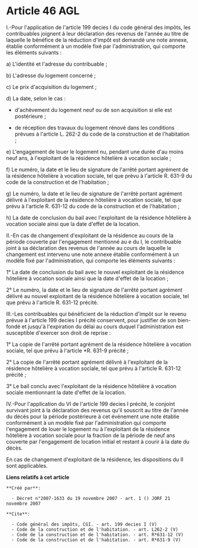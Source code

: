 # Article 46 AGL

I.-Pour l'application de l'article 199 decies I du code général des impôts, les contribuables joignent à leur déclaration des
revenus de l'année au titre de laquelle le bénéfice de la réduction d'impôt est demandé une note annexe, établie conformément
à un modèle fixé par l'administration, qui comporte les éléments suivants : 

a) L'identité et l'adresse du contribuable ; 

b) L'adresse du logement concerné ; 

c) Le prix d'acquisition du logement ; 

d) La date, selon le cas :

- d'achèvement du logement neuf ou de son acquisition si elle est postérieure ;

- de réception des travaux du logement rénové dans les conditions prévues à l'article L. 262-2 du code de la construction et
de l'habitation ; 

e) L'engagement de louer le logement nu, pendant une durée d'au moins neuf ans, à l'exploitant de la résidence hôtelière à
vocation sociale ; 

f) Le numéro, la date et le lieu de signature de l'arrêté portant agrément de la résidence hôtelière à vocation sociale, tel
que prévu à l'article R. 631-9 du code de la construction et de l'habitation ; 

g) Le numéro, la date et le lieu de signature de l'arrêté portant agrément délivré à l'exploitant de la résidence hôtelière à
vocation sociale, tel que prévu à l'article R. 631-12 du code de la construction et de l'habitation ; 

h) La date de conclusion du bail avec l'exploitant de la résidence hôtelière à vocation sociale ainsi que la date d'effet de
la location. 

II.-En cas de changement d'exploitant de la résidence au cours de la période couverte par l'engagement mentionné au e du I,
le contribuable joint à sa déclaration des revenus de l'année au cours de laquelle le changement est intervenu une note
annexe établie conformément à un modèle fixé par l'administration, qui comporte les éléments suivants : 

1° La date de conclusion du bail avec le nouvel exploitant de la résidence hôtelière à vocation sociale ainsi que la date
d'effet de la location ; 

2° Le numéro, la date et le lieu de signature de l'arrêté portant agrément délivré au nouvel exploitant de la résidence
hôtelière à vocation sociale, tel que prévu à l'article R. 631-12 précité. 

III.-Les contribuables qui bénéficient de la réduction d'impôt sur le revenu prévue à l'article 199 decies I précité
conservent, pour justifier de son bien-fondé et jusqu'à l'expiration du délai au cours duquel l'administration est
susceptible d'exercer son droit de reprise : 

1° La copie de l'arrêté portant agrément de la résidence hôtelière à vocation sociale, tel que prévu à l'article *R. 631-9
précité ; 

2° La copie de l'arrêté portant agrément délivré à l'exploitant de la résidence hôtelière à vocation sociale, tel que prévu à
l'article R. 631-12 précité ; 

3° Le bail conclu avec l'exploitant de la résidence hôtelière à vocation sociale mentionnant la date d'effet de la location. 

IV.-Pour l'application du VI de l'article 199 decies I précité, le conjoint survivant joint à la déclaration des revenus
qu'il souscrit au titre de l'année du décès pour la période postérieure à cet événement une note établie conformément à un
modèle fixé par l'administration qui comporte l'engagement de louer le logement nu à l'exploitant de la résidence hôtelière à
vocation sociale pour la fraction de la période de neuf ans couverte par l'engagement de location initial et restant à courir
à la date du décès. 

En cas de changement d'exploitant de la résidence, les dispositions du II sont applicables.

**Liens relatifs à cet article**

	**Créé par**:

	  - Décret n°2007-1633 du 19 novembre 2007 - art. 1 () JORF 21 novembre 2007

	**Cite**:

	  - Code général des impôts, CGI. - art. 199 decies I (V)
	  - Code de la construction et de l'habitation. - art. L262-2 (V)
	  - Code de la construction et de l'habitation. - art. R*631-12 (V)
	  - Code de la construction et de l'habitation. - art. R*631-9 (V)

